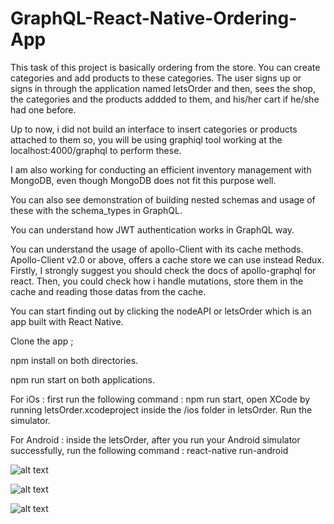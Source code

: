 # GraphQL-React-Native-Ordering-App

This task of this project is basically ordering from the store. You can create categories and add products to these categories. The user signs up or signs in through the application named letsOrder and then, sees the shop, the categories and the products addded to them, and his/her cart if he/she had one before.

Up to now, i did not build an interface to insert categories or products attached to them so, you will be using graphiql tool working at the localhost:4000/graphql to perform these. 

I am also working for conducting an efficient inventory management with MongoDB, even though MongoDB does not fit this purpose well.

You can also see demonstration of building nested schemas and usage of these with the schema_types in GraphQL.

You can understand how JWT authentication works in GraphQL way.

You can understand the usage of apollo-Client with its cache methods. Apollo-Client v2.0 or above, offers a cache store we can use instead Redux. Firstly, I strongly suggest you should check the docs of apollo-graphql for react. Then, you could check how i handle mutations, store them in the cache and reading those datas from the cache.

You can start finding out by clicking the nodeAPI or letsOrder which is an app built with React Native.

Clone the app ;

npm install on both directories.

npm run start on both applications.

For iOs : first run the following command : npm run start, open XCode by running letsOrder.xcodeproject inside the /ios folder in letsOrder. Run the simulator.

For Android : inside the letsOrder, after you run your Android simulator successfully, run the following command : react-native run-android

![alt text](https://github.com/ozercevikaslan/GraphQL-React-Native-Ordering-App/blob/master/screenshots/Simulator%20Screen%20Shot%20-%20iPhone%206%20-%202018-02-24%20at%2001.16.29.png)

![alt text](https://github.com/ozercevikaslan/GraphQL-React-Native-Ordering-App/blob/master/screenshots/Simulator%20Screen%20Shot%20-%20iPhone%206%20-%202018-02-24%20at%2001.16.53.png)

![alt text](https://github.com/ozercevikaslan/GraphQL-React-Native-Ordering-App/blob/master/screenshots/Simulator%20Screen%20Shot%20-%20iPhone%206%20-%202018-02-24%20at%2001.16.48.png)
